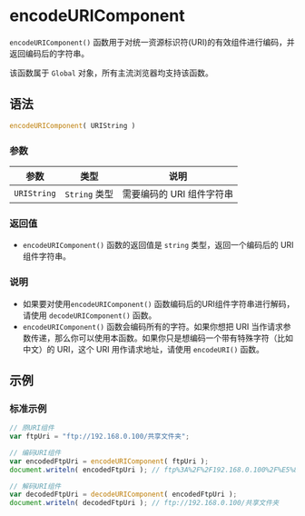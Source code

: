 # encodeURIComponent

`encodeURIComponent()` 函数用于对统一资源标识符(URI)的有效组件进行编码，并返回编码后的字符串。

该函数属于 `Global` 对象，所有主流浏览器均支持该函数。

## 语法

```javascript
encodeURIComponent( URIString )
```

### 参数

| 参数        | 类型          | 说明                      |
| ----------- | ------------- | ------------------------- |
| `URIString` | `String` 类型 | 需要编码的 URI 组件字符串 |

### 返回值

- `encodeURIComponent()` 函数的返回值是 `string` 类型，返回一个编码后的 URI 组件字符串。

### 说明

- 如果要对使用`encodeURIComponent()` 函数编码后的URI组件字符串进行解码，请使用 `decodeURIComponent()` 函数。
- `encodeURIComponent()` 函数会编码所有的字符。如果你想把 URI 当作请求参数传递，那么你可以使用本函数。如果你只是想编码一个带有特殊字符（比如中文）的 URI，这个 URI 用作请求地址，请使用 `encodeURI()` 函数。

## 示例

### 标准示例

```javascript
// 原URI组件
var ftpUri = "ftp://192.168.0.100/共享文件夹";

// 编码URI组件
var encodedFtpUri = encodeURIComponent( ftpUri );
document.writeln( encodedFtpUri ); // ftp%3A%2F%2F192.168.0.100%2F%E5%85%B1%E4%BA%AB%E6%96%87%E4%BB%B6%E5%A4%B9 

// 解码URI组件
var decodedFtpUri = decodeURIComponent( encodedFtpUri );
document.writeln( decodedFtpUri ); // ftp://192.168.0.100/共享文件夹
```

